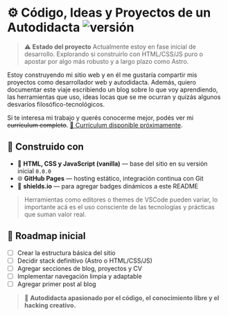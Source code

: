 # ⚙️ Código, Ideas y Proyectos de un Autodidacta ![versión](https://img.shields.io/badge/versión-0.0.0-blue?style=flat-square)

> ⚠️ **Estado del proyecto**
> Actualmente estoy en fase inicial de desarrollo.
> Explorando si construirlo con HTML/CSS/JS puro o apostar por algo más robusto y a largo plazo como Astro.

Estoy construyendo mi sitio web y en él me gustaría compartir mis proyectos como desarrollador web y autodidacta.
Además, quiero documentar este viaje escribiendo un blog sobre lo que voy aprendiendo, las herramientas que uso, ideas locas que se me ocurran y quizás algunos desvaríos filosófico-tecnológicos.

Si te interesa mi trabajo y querés conocerme mejor, podés ver mi ~~currículum completo~~. <u>📄 Currículum disponible próximamente</u>.

## 🔧 Construido con

- 🧱 **HTML, CSS y JavaScript (vanilla)** — base del sitio en su versión inicial `0.0.0`
- 🌐 **GitHub Pages** — hosting estático, integración continua con Git
- 📌 **shields.io** — para agregar badges dinámicos a este README

> Herramientas como editores o themes de VSCode pueden variar, lo importante acá es el uso consciente de las tecnologías y prácticas que suman valor real.

## 🚧 Roadmap inicial

- [ ] Crear la estructura básica del sitio
- [ ] Decidir stack definitivo (Astro o HTML/CSS/JS)
- [ ] Agregar secciones de blog, proyectos y CV
- [ ] Implementar navegación limpia y adaptable
- [ ] Agregar primer post al blog

> 🧠 **Autodidacta apasionado por el código, el conocimiento libre y el hacking creativo.**
